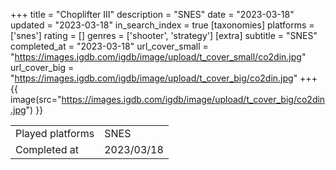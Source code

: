 +++
title = "Choplifter III"
description = "SNES"
date = "2023-03-18"
updated = "2023-03-18"
in_search_index = true
[taxonomies]
platforms = ['snes']
rating = []
genres = ['shooter', 'strategy']
[extra]
subtitle = "SNES"
completed_at = "2023-03-18"
url_cover_small = "https://images.igdb.com/igdb/image/upload/t_cover_small/co2din.jpg"
url_cover_big = "https://images.igdb.com/igdb/image/upload/t_cover_big/co2din.jpg"
+++
{{ image(src="https://images.igdb.com/igdb/image/upload/t_cover_big/co2din.jpg") }}

|              |            |
| ------------ | ---------- |
| Played platforms    | SNES |
| Completed at | 2023/03/18 |

